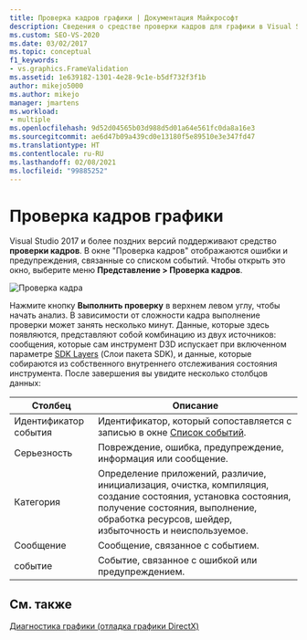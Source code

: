 ```yaml
---
title: Проверка кадров графики | Документация Майкрософт
description: Сведения о средстве проверки кадров для графики в Visual Studio. Это средство отображает ошибки и предупреждения, связанные со списком событий.
ms.custom: SEO-VS-2020
ms.date: 03/02/2017
ms.topic: conceptual
f1_keywords:
- vs.graphics.FrameValidation
ms.assetid: 1e639182-1301-4e28-9c1e-b5df732f3f1b
author: mikejo5000
ms.author: mikejo
manager: jmartens
ms.workload:
- multiple
ms.openlocfilehash: 9d52d04565b03d988d5d01a64e561fc0da8a16e3
ms.sourcegitcommit: ae6d47b09a439cd0e13180f5e89510e3e347fd47
ms.translationtype: HT
ms.contentlocale: ru-RU
ms.lasthandoff: 02/08/2021
ms.locfileid: "99885252"
---
```

# <a name="graphics-frame-validation"></a>Проверка кадров графики
<!-- VERSIONLESS -->
Visual Studio 2017 и более поздних версий поддерживают средство **проверки кадров**.  В окне "Проверка кадров" отображаются ошибки и предупреждения, связанные со списком событий.  Чтобы открыть это окно, выберите меню **Представление > Проверка кадров**.

![Проверка кадра](media/gfx_diag_frame_validation.png)

Нажмите кнопку **Выполнить проверку** в верхнем левом углу, чтобы начать анализ.  В зависимости от сложности кадра выполнение проверки может занять несколько минут.  Данные, которые здесь появляются, представляют собой комбинацию из двух источников: сообщения, которые сам инструмент D3D испускает при включенном параметре [SDK Layers](/windows/desktop/direct3d11/overviews-direct3d-11-devices-layers) (Слои пакета SDK), и данные, которые собираются из собственного внутреннего отслеживания состояния инструмента. После завершения вы увидите несколько столбцов данных:

| **Столбец** | **Описание** |
|------------| - |
| Идентификатор события | Идентификатор, который сопоставляется с записью в окне [Список событий](graphics-event-list.md). |
| Серьезность | Повреждение, ошибка, предупреждение, информация или сообщение. |
| Категория | Определение приложений, различие, инициализация, очистка, компиляция, создание состояния, установка состояния, получение состояния, выполнение, обработка ресурсов, шейдер, избыточность и неиспользуемое. |
| Сообщение | Сообщение, связанное с событием. |
| событие | Событие, связанное с ошибкой или предупреждением. |

## <a name="see-also"></a>См. также
[Диагностика графики (отладка графики DirectX)](visual-studio-graphics-diagnostics.md)
<!-- /VERSIONLESS -->